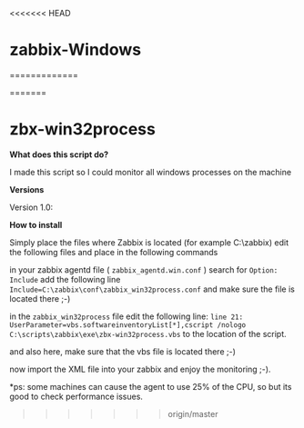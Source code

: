 <<<<<<< HEAD
# zabbix-Windows
=============

=======
# zbx-win32process


**What does this script do?**

I made this script so I could monitor all windows processes on the machine

**Versions**

Version 1.0:



**How to install**

Simply place the files where Zabbix is located (for example C:\zabbix\)
edit the following files and place in the following commands

in your zabbix agentd file ( `zabbix_agentd.win.conf` )
search for `Option: Include`
add the following line
`Include=C:\zabbix\conf\zabbix_win32process.conf`
and make sure the file is located there ;-)

in the `zabbix_win32process` file edit the following line:
`line 21: UserParameter=vbs.softwareinventoryList[*],cscript /nologo C:\scripts\zabbix\exe\zbx-win32process.vbs`
to the location of the script.

and also here, make sure that the vbs file is located there ;-)


now import the XML file into your zabbix and enjoy the monitoring ;-).

*ps: some machines can cause the agent to use 25% of the CPU, so but its good to check performance issues.




>>>>>>> origin/master
